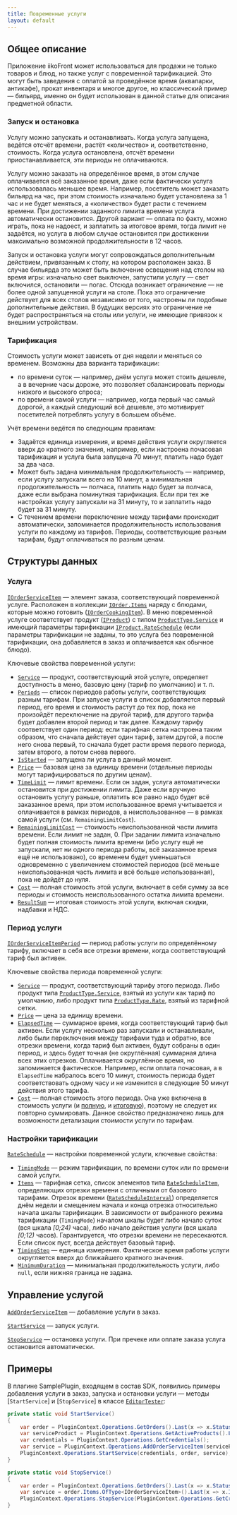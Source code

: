 ```yaml
---
title: Повременные услуги
layout: default
---
```

## Общее описание 

Приложение iikoFront может использоваться для продажи не только товаров и блюд, но также услуг с повременной тарификацией.
Это могут быть заведения с оплатой за проведённое время (аквапарки, антикафе), прокат инвентаря и многое другое, но классический пример — бильярд, именно он будет использован в данной статье для описания предметной области.

### Запуск и остановка
Услугу можно запускать и останавливать.
Когда услуга запущена, ведётся отсчёт времени, растёт «количество» и, соответственно, стоимость.
Когда услуга остановлена, отсчёт времени приостанавливается, эти периоды не оплачиваются.

Услугу можно заказать на определённое время, в этом случае оплачивается всё заказанное время, даже если фактически услуга использовалась меньшее время.
Например, посетитель может заказать бильярд на час, при этом стоимость изначально будет установлена за 1 час и не будет меняться, а «количество» будет расти с течением времени.
При достижении заданного лимита времени услуга автоматически остановится.
Другой вариант — оплата по факту, можно играть, пока не надоест, и заплатить за итоговое время, тогда лимит не задаётся, но услуга в любом случае остановится при достижении максимально возможной продолжительности в 12 часов.

Запуск и остановка услуги могут сопровождаться дополнительным действием, привязанным к столу, на котором расположен заказ.
В случае бильярда это может быть включение освещения над столом на время игры: изначально свет выключен, запустили услугу — свет включился, остановили — погас.
Отсюда возникает ограничение — не более одной запущенной услуги на столе.
Пока это ограничение действует для всех столов независимо от того, настроены ли подобные дополнительные действия.
В будущих версиях это ограничение не будет распространяться на столы или услуги, не имеющие привязок к внешним устройствам.

### Тарификация
Стоимость услуги может зависеть от дня недели и меняться со временем. Возможны два варианта тарификации:

- по времени суток — например, днём услуга может стоить дешевле, а в вечерние часы дороже, это позволяет сбалансировать периоды низкого и высокого спроса;
- по времени самой услуги — например, когда первый час самый дорогой, а каждый следующий всё дешевле, это мотивирует посетителей потреблять услугу в большем объёме.

Учёт времени ведётся по следующим правилам:

- Задаётся единица измерения, и время действия услуги округляется вверх до кратного значения, например, если настроена почасовая тарификация и услуга была запущена 70 минут, платить надо будет за два часа.
- Может быть задана минимальная продолжительность — например, если услугу запускали всего на 10 минут, а минимальная продолжительность — полчаса, платить надо будет за полчаса, даже если выбрана поминутная тарификация. Если при тех же настройках услугу запускали на 31 минуту, то и заплатить надо будет за 31 минуту. 
- С течением времени переключение между тарифами происходит автоматически, запоминается продолжительность использования услуги по каждому из тарифов. Периоды, соответствующие разным тарифам, будут оплачиваться по разным ценам.  

## Структуры данных ##

### Услуга
[`IOrderServiceItem`](https://iiko.github.io/front.api.sdk/v6/html/T_Resto_Front_Api_Data_Orders_IOrderServiceItem.htm) — элемент заказа, соответствующий повременной услуге. Расположен в коллекции [`IOrder.Items`](https://iiko.github.io/front.api.sdk/v6/html/P_Resto_Front_Api_Data_Orders_IOrder_Items.htm) наряду с блюдами, которые можно готовить ([`IOrderCookingItem`](https://iiko.github.io/front.api.sdk/v6/html/T_Resto_Front_Api_Data_Orders_IOrderCookingItem.htm)).
В меню повременной услуге соответствует продукт ([`IProduct`](https://iiko.github.io/front.api.sdk/v6/html/T_Resto_Front_Api_Data_Assortment_IProduct.htm)) с типом [`ProductType.Service`](https://iiko.github.io/front.api.sdk/v6/html/T_Resto_Front_Api_Data_Assortment_ProductType.htm) и имеющий параметры тарификации [`IProduct.RateSchedule`](https://iiko.github.io/front.api.sdk/v6/html/P_Resto_Front_Api_Data_Assortment_IProduct_RateSchedule.htm) (если параметры тарификации не заданы, то это услуга без повременной тарификации, она добавляется в заказ и оплачивается как обычное блюдо).

Ключевые свойства повременной услуги:

- [`Service`](https://iiko.github.io/front.api.sdk/v6/html/P_Resto_Front_Api_Data_Orders_IOrderServiceItem_Service.htm) — продукт, соответствующий этой услуге, определяет доступность в меню, базовую цену (тариф по умолчанию) и т. п.
- [`Periods`](https://iiko.github.io/front.api.sdk/v6/html/P_Resto_Front_Api_Data_Orders_IOrderServiceItem_Periods.htm) — список периодов работы услуги, соответствующих разным тарифам.
При запуске услуги в список добавляется первый период, его время и стоимость растут до тех пор, пока не произойдёт переключение на другой тариф, для другого тарифа будет добавлен второй период и так далее.
Каждому тарифу соответствует один период: если тарифная сетка настроена таким образом, что сначала действует один тариф, затем другой, а после него снова первый, то сначала будет расти время первого периода, затем второго, а потом снова первого.
- [`IsStarted`](https://iiko.github.io/front.api.sdk/v6/html/P_Resto_Front_Api_Data_Orders_IOrderServiceItem_IsStarted.htm) — запущена ли услуга в данный момент. 
- [`Price`](https://iiko.github.io/front.api.sdk/v6/html/P_Resto_Front_Api_Data_Orders_IOrderServiceItem_Price.htm) — базовая цена за единицу времени (отдельные периоды могут тарифицироваться по другим ценам).
- [`TimeLimit`](https://iiko.github.io/front.api.sdk/v6/html/P_Resto_Front_Api_Data_Orders_IOrderServiceItem_TimeLimit.htm) — лимит времени.
Если он задан, услуга автоматически остановится при достижении лимита. Даже если вручную остановить услугу раньше, оплатить все равно надо будет всё заказанное время, при этом использованное время учитывается и оплачивается в рамках периодов, а неиспользованное — в рамках самой услуги (см. `RemainingLimitCost`). 
- [`RemainingLimitCost`](https://iiko.github.io/front.api.sdk/v6/html/P_Resto_Front_Api_Data_Orders_IOrderServiceItem_RemainingLimitCost.htm) — стоимость неиспользованной части лимита времени. Если лимит не задан, 0. При задании лимита изначально будет полная стоимость лимита времени (ибо услугу ещё не запускали, нет ни одного периода работы, всё заказанное время ещё не использовано), со временем будет уменьшаться одновременно с увеличением стоимостей периодов (всё меньше неиспользованная часть лимита и всё больше использованная), пока не дойдёт до нуля.
- [`Cost`](https://iiko.github.io/front.api.sdk/v6/html/P_Resto_Front_Api_Data_Orders_IOrderServiceItem_Cost.htm) — полная стоимость этой услуги, включает в себя сумму за все периоды и стоимость неиспользованного остатка лимита времени.
- [`ResultSum`](https://iiko.github.io/front.api.sdk/v6/html/P_Resto_Front_Api_Data_Orders_IOrderServiceItem_ResultSum.htm) — итоговая стоимость этой услуги, включая скидки, надбавки и НДС.

### Период услуги
[`IOrderServiceItemPeriod`](https://iiko.github.io/front.api.sdk/v6/html/T_Resto_Front_Api_Data_Orders_IOrderServiceItemPeriod.htm) — период работы услуги по определённому тарифу, включает в себя все отрезки времени, когда соответствующий тариф был активен.

Ключевые свойства периода повременной услуги:

- [`Service`](https://iiko.github.io/front.api.sdk/v6/html/P_Resto_Front_Api_Data_Orders_IOrderServiceItemPeriod_Service.htm) — продукт, соответствующий тарифу этого периода. Либо продукт типа  [`ProductType.Service`](https://iiko.github.io/front.api.sdk/v6/html/T_Resto_Front_Api_Data_Assortment_ProductType.htm), взятый из услуги как тариф по умолчанию, либо продукт типа  [`ProductType.Rate`](https://iiko.github.io/front.api.sdk/v6/html/T_Resto_Front_Api_Data_Assortment_ProductType.htm), взятый из тарифной сетки.
- [`Price`](https://iiko.github.io/front.api.sdk/v6/html/P_Resto_Front_Api_Data_Orders_IOrderServiceItemPeriod_Price.htm) — цена за единицу времени.
- [`ElapsedTime`](https://iiko.github.io/front.api.sdk/v6/html/P_Resto_Front_Api_Data_Orders_IOrderServiceItemPeriod_ElapsedTime.htm) — суммарное время, когда соответствующий тариф был активен.
Если услугу несколько раз запускали и останавливали, либо были переключения между тарифами туда и обратно, все отрезки времени, когда тариф был активен, будут собраны в один период, и здесь будет точная (не округлённая) суммарная длина всех этих отрезков.
Оплачивается округлённое время, но запоминается фактическое. Например, если оплата почасовая, а в `ElapsedTime` набралось всего 10 минут, стоимость периода будет соответствовать одному часу и не изменится в следующие 50 минут действия этого тарифа.
- [`Cost`](https://iiko.github.io/front.api.sdk/v6/html/P_Resto_Front_Api_Data_Orders_IOrderServiceItemPeriod_Cost.htm) — полная стоимость этого периода.
Она уже включена в стоимость услуги (и [полную](https://iiko.github.io/front.api.sdk/v6/html/P_Resto_Front_Api_Data_Orders_IOrderServiceItem_Cost.htm), и [итоговую](https://iiko.github.io/front.api.sdk/v6/html/P_Resto_Front_Api_Data_Orders_IOrderServiceItem_ResultSum.htm)), поэтому не следует их повторно суммировать.
Данное свойство предназначено лишь для возможности детализации стоимости услуги по тарифам.

### Настройки тарификации
[`RateSchedule`](https://iiko.github.io/front.api.sdk/v6/html/T_Resto_Front_Api_Data_Orders_RateSchedule.htm) — настройки повременной услуги, ключевые свойства:

- [`TimingMode`](https://iiko.github.io/front.api.sdk/v6/html/P_Resto_Front_Api_Data_Orders_RateSchedule_TimingMode.htm) — режим тарификации, по времени суток или по времени самой услуги.
- [`Items`](https://iiko.github.io/front.api.sdk/v6/html/P_Resto_Front_Api_Data_Orders_RateSchedule_Items.htm) — тарифная сетка, список элементов типа [`RateScheduleItem`](https://iiko.github.io/front.api.sdk/v6/html/T_Resto_Front_Api_Data_Orders_RateScheduleItem.htm), определяющих отрезки времени с отличными от базового тарифами. Отрезок времени ([`RateScheduleInterval`](https://iiko.github.io/front.api.sdk/v6/html/T_Resto_Front_Api_Data_Orders_RateScheduleInterval.htm)) определяется днём недели и смещением начала и конца отрезка относительно начала шкалы тарификации. В зависимости от выбранного режима тарификации (`TimingMode`) началом шкалы будет либо начало суток (вся шкала *[0;24)* часа), либо начало действия услуги (вся шкала *[0;12)* часов).
Гарантируется, что отрезки времени не пересекаются.
Если список пуст, всегда действует базовый тариф.
- [`TimingStep`](https://iiko.github.io/front.api.sdk/v6/html/P_Resto_Front_Api_Data_Orders_RateSchedule_TimingStep.htm) — единица измерения. Фактическое время работы услуги округляется вверх до ближайшего кратного значения.
- [`MinimumDuration`](https://iiko.github.io/front.api.sdk/v6/html/P_Resto_Front_Api_Data_Orders_RateSchedule_MinimumDuration.htm) — минимальная продолжительность услуги, либо `null`, если нижняя граница не задана.

## Управление услугой
[`AddOrderServiceItem`](https://iiko.github.io/front.api.sdk/v6/html/M_Resto_Front_Api_Editors_IEditSession_AddOrderServiceItem.htm) — добавление услуги в заказ.

[`StartService`](https://iiko.github.io/front.api.sdk/v6/html/M_Resto_Front_Api_IOperationService_StartService.htm) — запуск услуги.

[`StopService`](https://iiko.github.io/front.api.sdk/v6/html/M_Resto_Front_Api_IOperationService_StopService.htm) — остановка услуги. При пречеке или оплате заказа услуга остановится автоматически.

## Примеры
В плагине SamplePlugin, входящем в состав SDK, появились примеры добавления услуги в заказ, запуска и остановки услуги — методы [`StartService`] и [`StopService`] в классе [`EditorTester`](https://github.com/iiko/front.api.sdk/blob/master/sample/Resto.Front.Api.SamplePlugin/EditorTester.cs):

```cs
private static void StartService()
{
    var order = PluginContext.Operations.GetOrders().Last(x => x.Status == OrderStatus.New);
    var serviceProduct = PluginContext.Operations.GetActiveProducts().Last(x => x.Type == ProductType.Service && x.RateSchedule != null);
    var credentials = PluginContext.Operations.GetCredentials();
    var service = PluginContext.Operations.AddOrderServiceItem(serviceProduct, order, order.Guests.Last(), credentials, TimeSpan.FromHours(2));
    PluginContext.Operations.StartService(credentials, order, service);
}

private static void StopService()
{
    var order = PluginContext.Operations.GetOrders().Last(x => x.Status == OrderStatus.New);
    var service = order.Items.OfType<IOrderServiceItem>().Last(x => x.IsStarted);
    PluginContext.Operations.StopService(PluginContext.Operations.GetCredentials(), order, service);
}
```